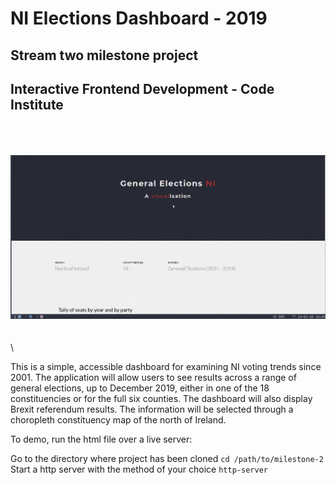 # NI Elections Dashboard - 2019

## Stream two milestone project
## Interactive Frontend Development - Code Institute
\
\
\
![](/img/gif_dashboard-min.gif)\
\
\
\

This is a simple, accessible dashboard for examining NI voting trends since 2001. The application will allow users to see results across a range of general elections, up to December 2019, either in one of the 18 constituencies or for the full six counties. The dashboard will also display Brexit referendum results. The information will be selected through a choropleth constituency map of the north of Ireland.

To demo, run the html file over a live server:

Go to the directory where project has been cloned
`cd /path/to/milestone-2`
Start a http server with the method of your choice
`http-server`
